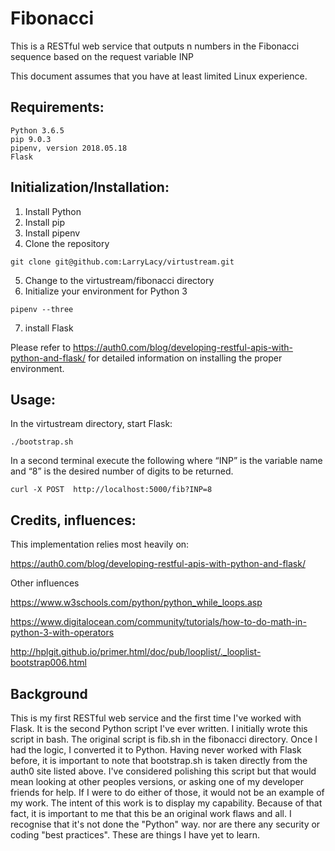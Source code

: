 # Fibonacci

This is a RESTful web service that outputs n numbers in the Fibonacci sequence based on the request variable INP

This document assumes that you have at least limited Linux experience.

## Requirements:
```
Python 3.6.5
pip 9.0.3
pipenv, version 2018.05.18
Flask
```

## Initialization/Installation:
1. Install Python
2. Install pip
3. Install pipenv
4. Clone the repository
```
git clone git@github.com:LarryLacy/virtustream.git
```
5. Change to the virtustream/fibonacci directory
6. Initialize your environment for Python 3
```
pipenv --three
```
7. install Flask

Please refer to https://auth0.com/blog/developing-restful-apis-with-python-and-flask/ for detailed information on installing the proper environment.

## Usage:
In the virtustream directory, start Flask:
```
./bootstrap.sh
```

In a second terminal execute the following where “INP” is the variable name and “8” is the desired number of digits to be returned.
```
curl -X POST  http://localhost:5000/fib?INP=8
```

## Credits, influences:
This implementation relies most heavily on:

https://auth0.com/blog/developing-restful-apis-with-python-and-flask/

Other influences

https://www.w3schools.com/python/python_while_loops.asp

https://www.digitalocean.com/community/tutorials/how-to-do-math-in-python-3-with-operators

http://hplgit.github.io/primer.html/doc/pub/looplist/._looplist-bootstrap006.html

## Background

This is my first RESTful web service and the first time I've worked with Flask. It is the second Python script I've ever written.  I initially wrote this script in bash.  The original script is fib.sh in the fibonacci directory.  Once I had the logic, I converted it to Python.  Having never worked with Flask before, it is important to note that bootstrap.sh is taken directly from the auth0 site listed above.  I've considered polishing this script but that would mean looking at other peoples versions, or asking one of my developer friends for help.  If I were to do either of those, it would not be an example of my work.  The intent of this work is to display my capability.  Because of that fact, it is important to me that this be an original work flaws and all. I recognise that it's not done the "Python" way. nor are there any security or coding "best practices". These are things I have yet to learn.



